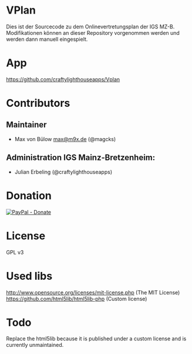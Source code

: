 # VPlan
Dies ist der Sourcecode zu dem Onlinevertretungsplan der IGS MZ-B. Modifikationen können an dieser Repository vorgenommen werden und werden dann manuell eingespielt.

# App
https://github.com/craftylighthouseapps/Vplan

# Contributors
## Maintainer
* Max von Bülow <max@m9x.de> (@magcks)

## Administration IGS Mainz-Bretzenheim:
* Julian Erbeling (@craftylighthouseapps)

# Donation
[![PayPal - Donate](https://www.paypal.com/en_US/i/btn/btn_donate_LG.gif)](https://www.paypal.com/cgi-bin/webscr?cmd=_s-xclick&hosted_button_id=LY3RCQE9RWGHA)

# License
GPL v3

# Used libs
http://www.opensource.org/licenses/mit-license.php (The MIT License)
https://github.com/html5lib/html5lib-php (Custom license)

# Todo
Replace the html5lib because it is published under a custom license and is currently unmaintained.
